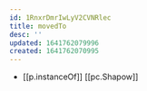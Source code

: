 ```yaml
---
id: 1RnxrDmrIwLyV2CVNRlec
title: movedTo
desc: ''
updated: 1641762079996
created: 1641762070995
---
```




- [[p.instanceOf]] [[pc.Shapow]]

